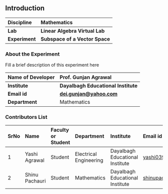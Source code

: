 ## Introduction


<b>Discipline | <b>Mathematics
:--|:--|
<b> Lab | <b> Linear Algebra Virtual Lab
<b> Experiment|     <b> Subspace of a Vector Space

### About the Experiment 

Fill a brief description of this experiment here

<b>Name of Developer | <b> Prof. Gunjan Agrawal 
:--|:--|
<b> Institute | <b> Dayalbagh Educational Institute 
<b> Email id|     <b>  dei.gunjan@yahoo.com
<b> Department |  Mathematics

### Contributors List

SrNo | Name | Faculty or Student | Department| Institute | Email id
:--|:--|:--|:--|:--|:--|
1 | Yashi Agrawal | Student | Electrical Engineering | Dayalbagh Educational Institute | yashi03902@gmail.com
2 | Shinu Pachauri | Student | Mathematics | Dayalbagh Educational Institute | shinupachouri520@gmail.com
